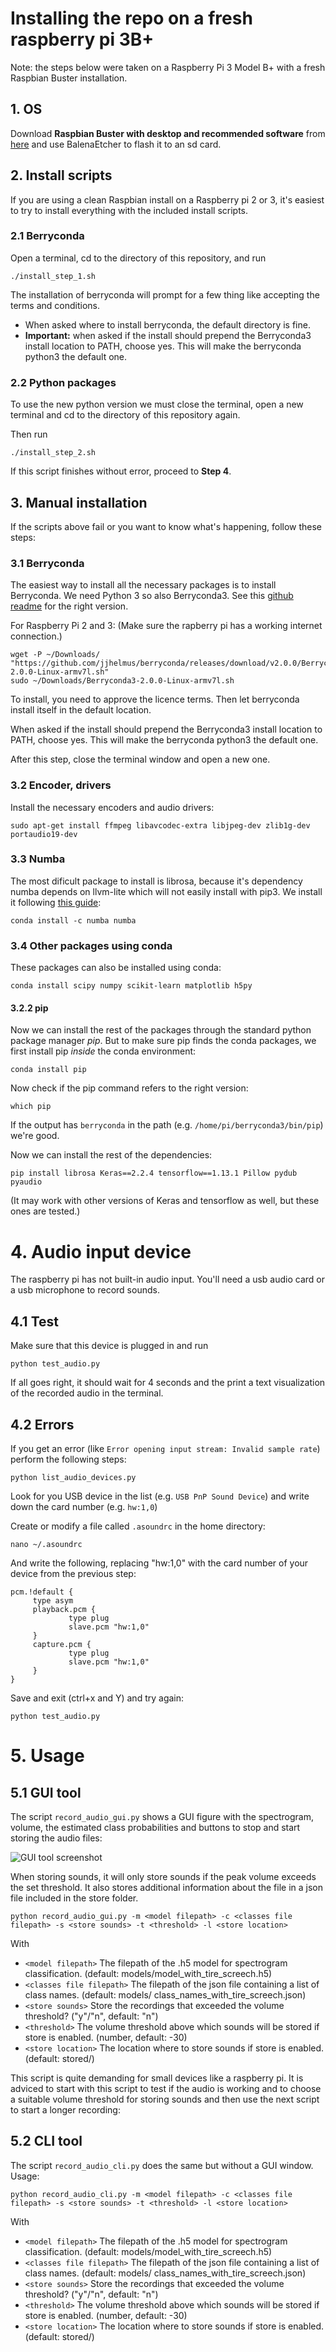 # Installing the repo on a fresh raspberry pi 3B+
Note: the steps below were taken on a Raspberry Pi 3 Model B+ with a fresh Raspbian Buster installation.

## 1. OS
Download **Raspbian Buster with desktop and recommended software** from [here](https://www.raspberrypi.org/downloads/raspbian/) and use BalenaEtcher to flash it to an sd card.

## 2. Install scripts
If you are using a clean Raspbian install on a Raspberry pi 2 or 3, it's easiest to try to install everything with the included install scripts.

### 2.1 Berryconda
Open a terminal, cd to the directory of this repository, and run 
```
./install_step_1.sh
```
The installation of berryconda will prompt for a few thing like accepting the terms and conditions.
 * When asked where to install berryconda, the default directory is fine.
 * **Important:** when asked if the install should prepend the Berryconda3 install location to PATH, choose yes. This will make the berryconda python3 the default one.

### 2.2 Python packages
To use the new python version we must close the terminal, open a new terminal and cd to the directory of this repository again.

Then run
```
./install_step_2.sh
```
If this script finishes without error, proceed to **Step 4**. 

## 3. Manual installation
If the scripts above fail or you want to know what's happening, follow these steps:

### 3.1 Berryconda
The easiest way to install all the necessary packages is to install Berryconda. 
We need Python 3 so also Berryconda3. See this [github readme](https://github.com/jjhelmus/berryconda#quick-start) for the right version.

For Raspberry Pi 2 and 3:
(Make sure the rapberry pi has a working internet connection.)
```shell
wget -P ~/Downloads/ "https://github.com/jjhelmus/berryconda/releases/download/v2.0.0/Berryconda3-2.0.0-Linux-armv7l.sh"
sudo ~/Downloads/Berryconda3-2.0.0-Linux-armv7l.sh
```

To install, you need to approve the licence terms. Then let berryconda install itself in the default location.

When asked if the install should prepend the Berryconda3 install location to PATH, choose yes. This will make the berryconda python3 the default one.

After this step, close the terminal window and open a new one.

### 3.2 Encoder, drivers
Install the necessary encoders and audio drivers:
```shell
sudo apt-get install ffmpeg libavcodec-extra libjpeg-dev zlib1g-dev portaudio19-dev
```

### 3.3 Numba
The most dificult package to install is librosa, because it's dependency numba depends on llvm-lite which will not easily install with pip3. We install it following [this guide](https://numba.pydata.org/numba-doc/dev/user/installing.html#installing-on-linux-armv7-platforms):

```shell
conda install -c numba numba
```

### 3.4 Other packages using conda
These packages can also be installed using conda:
```shell
conda install scipy numpy scikit-learn matplotlib h5py
```

#### 3.2.2 pip
Now we can install the rest of the packages through the standard python package manager *pip*. But to make sure pip finds the conda packages, we first install pip *inside* the conda environment:

```shell
conda install pip
```

Now check if the pip command refers to the right version:

```shell
which pip
```
If the output has `berryconda` in the path (e.g. `/home/pi/berryconda3/bin/pip`) we're good.

Now we can install the rest of the dependencies:
```shell
pip install librosa Keras==2.2.4 tensorflow==1.13.1 Pillow pydub pyaudio
```
(It may work with other versions of Keras and tensorflow as well, but these ones are tested.)

# 4. Audio input device
The raspberry pi has not built-in audio input. You'll need a usb audio card or a usb microphone to record sounds.

## 4.1 Test
Make sure that this device is plugged in and run
```
python test_audio.py
```
If all goes right, it should wait for 4 seconds and the print a text visualization of the recorded audio in the terminal.

## 4.2 Errors
If you get an error (like `Error opening input stream: Invalid sample rate`) perform the following steps:

```
python list_audio_devices.py
```

Look for you USB device in the list (e.g. `USB PnP Sound Device`) and write down the card number (e.g. `hw:1,0`)

Create or modify a file called `.asoundrc` in the home directory:

```
nano ~/.asoundrc
```

And write the following, replacing "hw:1,0" with the card number of your device from the previous step:

```
pcm.!default {
     type asym
     playback.pcm {
             type plug
             slave.pcm "hw:1,0"
     }
     capture.pcm {
             type plug
             slave.pcm "hw:1,0"
     } 
}
```

Save and exit (ctrl+x and Y) and try again:
```
python test_audio.py
```

# 5. Usage

## 5.1 GUI tool
The script `record_audio_gui.py` shows a GUI figure with the spectrogram, volume, the estimated class probabilities and buttons to stop and start storing the audio files:

![GUI tool screenshot](images/gui_screenshot.jpg)

When storing sounds, it will only store sounds if the peak volume exceeds the set threshold. It also stores additional information about the file in a json file included in the store folder.

```
python record_audio_gui.py -m <model filepath> -c <classes file filepath> -s <store sounds> -t <threshold> -l <store location>
```
With
 * `<model filepath>` The filepath of the .h5 model for spectrogram classification. (default: models/model_with_tire_screech.h5)
 * `<classes file filepath>` The filepath of the json file containing a list of class names. (default: models/ class_names_with_tire_screech.json)
 * `<store sounds>` Store the recordings that exceeded the volume threshold? ("y"/"n", default: "n")
 * `<threshold>` The volume threshold above which sounds will be stored if store is enabled. (number, default: -30)
 * `<store location>` The location where to store sounds if store is enabled. (default: stored/)

This script is quite demanding for small devices like a raspberry pi. It is adviced to start with this script to test if the audio is working and to choose a suitable volume threshold for storing sounds and then use the next script to start a longer recording:

## 5.2 CLI tool
The script `record_audio_cli.py` does the same but without a GUI window. Usage:

```
python record_audio_cli.py -m <model filepath> -c <classes file filepath> -s <store sounds> -t <threshold> -l <store location>
```
With
 * `<model filepath>` The filepath of the .h5 model for spectrogram classification. (default: models/model_with_tire_screech.h5)
 * `<classes file filepath>` The filepath of the json file containing a list of class names. (default: models/ class_names_with_tire_screech.json)
 * `<store sounds>` Store the recordings that exceeded the volume threshold? ("y"/"n", default: "n")
 * `<threshold>` The volume threshold above which sounds will be stored if store is enabled. (number, default: -30)
 * `<store location>` The location where to store sounds if store is enabled. (default: stored/)

